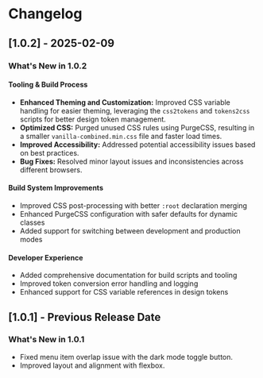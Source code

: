 # Changelog

## [1.0.2] - 2025-02-09

### What's New in 1.0.2

#### Tooling & Build Process

- **Enhanced Theming and Customization:** Improved CSS variable handling for easier theming, leveraging the `css2tokens` and `tokens2css` scripts for better design token management.
- **Optimized CSS:**  Purged unused CSS rules using PurgeCSS, resulting in a smaller `vanilla-combined.min.css` file and faster load times.
- **Improved Accessibility:** Addressed potential accessibility issues based on best practices.
- **Bug Fixes:** Resolved minor layout issues and inconsistencies across different browsers.

#### Build System Improvements

- Improved CSS post-processing with better `:root` declaration merging
- Enhanced PurgeCSS configuration with safer defaults for dynamic classes
- Added support for switching between development and production modes

#### Developer Experience

- Added comprehensive documentation for build scripts and tooling
- Improved token conversion error handling and logging
- Enhanced support for CSS variable references in design tokens

## [1.0.1] - Previous Release Date

### What's New in 1.0.1

- Fixed menu item overlap issue with the dark mode toggle button.
- Improved layout and alignment with flexbox.
